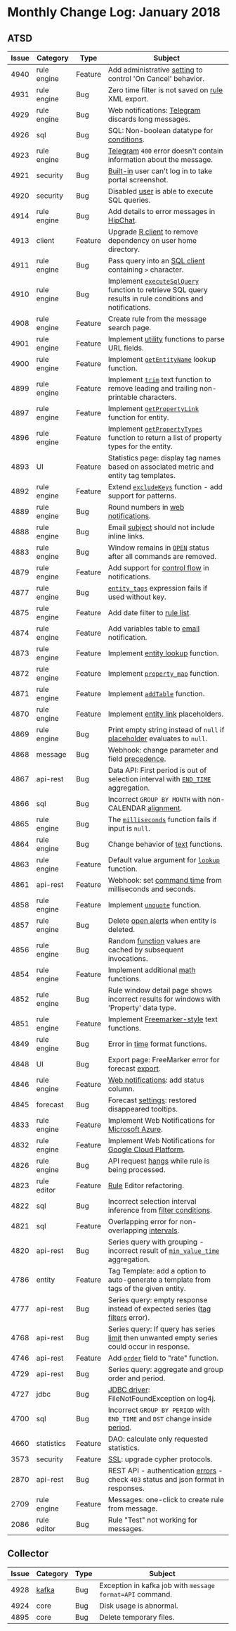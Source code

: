 Monthly Change Log: January 2018
==================================================

## ATSD

Issue| Category    | Type    | Subject              
-----|-------------|---------|----------------------
4940 | rule engine | Feature | Add administrative [setting](../../rule-engine/window.md#cancel-status) to control 'On Cancel' behavior.
4931 | rule engine | Bug | Zero time filter is not saved on [rule](../../changelogs/rule-engine#rule-engine) XML export.
4929 | rule engine | Bug | Web notifications: [Telegram](../../rule-engine/notifications/telegram.md) discards long messages.
4926 | sql | Bug | SQL: Non-boolean datatype for [conditions](../../changelogs/sql#where-clause).
4923 | rule engine | Bug | [Telegram](../../rule-engine/notifications/telegram.md) `400` error doesn't contain information about the message.
4921 | security | Bug | [Built-in](../../changelogs/administration/user-authentication.md#built-in-account) user can't log in to take portal screenshot.
4920 | security | Bug | Disabled [user](../../changelogs/administration/user-authentication.md#user-authentication) is able to execute SQL queries.
4914 | rule engine | Bug | Add details to error messages in [HipChat](../../rule-engine/notifications/hipchat.md).
4913 | client | Feature | Upgrade [R client](https://github.com/axibase/atsd-api-r/blob/master/README.md) to remove dependency on user home directory.
4911 | rule engine | Bug | Pass query into an [SQL client](../..//sql/client/README.md) containing `>` character.
4910 | rule engine | Bug | Implement [`executeSqlQuery`](../../rule-engine/functions-db.md#executesqlquery) function to retrieve SQL query results in rule conditions and notifications.
4908 | rule engine | Feature | Create rule from the message search page.
4901 | rule engine | Feature | Implement [utility](../../rule-engine/functions-utility.md#utility-functions)  functions to parse URL fields.
4900 | rule engine | Feature | Implement [`getEntityName`](../../rule-engine/functions-lookup.md#getentityname) lookup function.
4899 | rule engine | Feature | Implement [`trim`](../../rule-engine/functions-text.md#trim) text function to remove leading and trailing non-printable characters.
4897 | rule engine | Feature | Implement [`getPropertyLink`](../../rule-engine/functions-link.md#getpropertylink) function for entity.
4896 | rule engine | Feature | Implement [`getPropertyTypes`](../../rule-engine/functions-property.md#getpropertytypes) function to return a list of property types for the entity.
4893 | UI | Feature | Statistics page: display tag names based on associated metric and entity tag templates.
4892 | rule engine | Feature | Extend [`excludeKeys`](../../rule-engine/functions-collection.md#excludekeys) function - add support for patterns.
4889 | rule engine | Bug | Round numbers in [web notifications](../../rule-engine/web-notifications.md).
4888 | rule engine | Bug | Email [subject](../../administration/setting-up-email-client.md) should not include inline links.
4883 | rule engine | Bug | Window remains in [`OPEN`](../../rule-engine/window.md#open-status) status after all commands are removed.
4879 | rule engine | Feature | Add support for [control flow](../../rule-engine/control-flow.md) in notifications.
4877 | rule engine | Bug | [`entity_tags`](../../rule-engine/window.md#base-fields) expression fails if used without key.
4875 | rule engine | Feature | Add date filter to [rule list](../../rule-engine#viewing-alerts-and-windows).
4874 | rule engine | Feature | Add variables table to [email](../../rule-engine/email.md) notification.
4873 | rule engine | Feature | Implement [entity lookup](../../rule-engine/functions-lookup.md#getentity) function.
4872 | rule engine | Feature | Implement [`property_map`](../../rule-engine/functions-property.md#reference) function.
4871 | rule engine | Feature | Implement [`addTable`](../../rule-engine/functions-format.md#reference) function.
4870 | rule engine | Feature | Implement [entity link](../../rule-engine/links.md#entitylink) placeholders.
4869 | rule engine | Bug | Print empty string instead of `null` if [placeholder](../../rule-engine/placeholders.md) evaluates to `null`.
4868 | message | Bug | Webhook: change parameter and field [precedence](../../api/data/messages/webhook.md#parameter-precedence).
4867 | api-rest | Bug | Data API: First period is out of selection interval with [`END_TIME`](../../api/data/series/aggregate.md#period) aggregation.
4866 | sql | Bug | Incorrect `GROUP BY MONTH` with non-CALENDAR [alignment](../../sql#period-alignment).
4865 | rule engine | Bug | The [`milliseconds`](../../rule-engine/functions-time.md#milliseconds) function fails if input is `null`.
4864 | rule engine | Bug | Change behavior of [text](../../rule-engine/functions-text.md#keepafter) functions.
4863 | rule engine | Feature | Default value argument for [`lookup`](../../rule-engine/functions-lookup.md#lookup) function.
4861 | api-rest | Feature | Webhook: set [command time](../../api/data/messages/webhook.md#command-parameters) from milliseconds and seconds.
4858 | rule engine | Feature | Implement [`unquote`](../../rule-engine/functions-text.md#unquote) function.
4857 | rule engine | Bug | Delete [open alerts](../../rule-engine/README.md#window-status) when entity is deleted.
4856 | rule engine | Bug | Random [function](../../rule-engine/functions-random.md#random-functions) values are cached by subsequent invocations.
4854 | rule engine | Feature | Implement additional [math](../../rule-engine/functions-math.md#reference) functions.
4852 | rule engine | Bug | Rule window detail page shows incorrect results for windows with 'Property' data type.
4851 | rule engine | Feature | Implement [Freemarker-style](../../rule-engine/functions-text.md#reference) text functions.
4849 | rule engine | Bug | Error in [time](../../rule-engine/functions-format.md#reference) format functions.
4848 | UI | Bug | Export page: FreeMarker error for forecast [export](../../reporting/ad-hoc-exporting.md).
4846 | rule engine | Feature | [Web notifications](../../rule-engine/web-notifications.md): add status column.
4845 | forecast | Bug | Forecast [settings](../../forecasting/README.md): restored disappeared tooltips.
4833 | rule engine | Feature | Implement Web Notifications for [Microsoft Azure](../../rule-engine/notifications/azure-sb.md).
4832 | rule engine | Feature | Implement Web Notifications for [Google Cloud Platform](../../rule-engine/notifications/gcp-ps.md).
4826 | rule engine | Bug | API request [hangs](../../rule-engine/variables.md#execution) while rule is being processed.
4823 | rule editor | Feature | [Rule](../../rule-engine#rule-engine) Editor refactoring.
4822 | sql | Bug | Incorrect selection interval inference from [filter conditions](../../sql#where-clause).
4821 | sql | Feature | Overlapping error for non-overlapping [intervals](../../sql#interval-condition).
4820 | api-rest | Bug | Series query with grouping - incorrect result of [`min_value_time`](../../api/data/series/group.md#grouping-functions) aggregation.
4786 | entity | Feature | Tag Template: add a option to auto-generate a template from tags of the given entity.
4777 | api-rest | Bug | Series query: empty response instead of expected series ([tag filters](../../api/data/series/query.md#tag-filter) error).
4768 | api-rest | Bug | Series query: If query has series [limit](../../api/data/series/query.md#control-fields) then unwanted empty series could occur in response.
4746 | api-rest | Feature | Add [`order`](../../api/data/series/rate.md#parameters) field to "rate" function.
4729 | api-rest | Bug | Series query: aggregate and group order and period.
4727 | jdbc | Bug | [JDBC driver](https://github.com/axibase/atsd-jdbc/blob/master/README.md): FileNotFoundException on log4j.
4700 | sql | Bug | Incorrect `GROUP BY PERIOD` with `END_TIME` and `DST` change inside [period](../../sql#period).
4660 | statistics | Feature | DAO: calculate only requested statistics.
3573 | security | Feature | [SSL](../../administration/ssl-ca-signed.md): upgrade cypher protocols.
2870 | api-rest | Bug | REST API - authentication [errors](../../api/data#response-codes) - check `403` status and json format in responses.
2709 | rule engine | Feature | Messages: one-click to create rule from message.
2086 | rule editor | Bug | Rule "Test" not working for messages.

## Collector

Issue| Category    | Type    | Subject              
-----|-------------|---------|----------------------
4928 | [kafka](https://github.com/axibase/axibase-collector/blob/master/jobs/kafka.md) | Bug | Exception in kafka job with `message format=API` command.
4924 | core | Bug | Disk usage is abnormal.
4895 | core | Bug | Delete temporary files.
